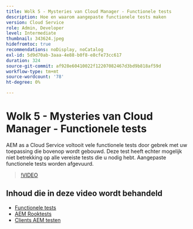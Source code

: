 ```yaml
---
title: Wolk 5 - Mysteries van Cloud Manager - Functionele tests
description: Hoe en waarom aangepaste functionele tests maken
version: Cloud Service
role: Admin, Developer
level: Intermediate
thumbnail: 343624.jpeg
hidefromtoc: true
recommendations: noDisplay, noCatalog
exl-id: 5d9d70ab-3aaa-4e88-b0f8-e8cfe73cc617
duration: 324
source-git-commit: af928e60410022f12207082467d3bd9b818af59d
workflow-type: tm+mt
source-wordcount: '78'
ht-degree: 0%

---
```


# Wolk 5 - Mysteries van Cloud Manager - Functionele tests

AEM as a Cloud Service voltooit vele functionele tests door gebrek met uw toepassing die bovenop wordt gebouwd. Deze test heeft echter mogelijk niet betrekking op alle vereiste tests die u nodig hebt. Aangepaste functionele tests worden afgevuurd.

>[!VIDEO](https://video.tv.adobe.com/v/343624?quality=12&learn=on)

## Inhoud die in deze video wordt behandeld

+ [Functionele tests](https://experienceleague.adobe.com/docs/experience-manager-cloud-service/content/implementing/using-cloud-manager/test-results/functional-testing.html)
+ [AEM Rooktests](https://github.com/adobe/aem-test-samples/)
+ [Clients AEM testen](https://github.com/adobe/aem-testing-clients/)
